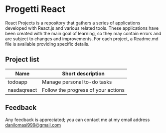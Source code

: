 # Progetti React

React Projects is a repository that gathers a series of applications developed with React.js and various related tools. These applications have been created with the main goal of learning, so they may contain errors and are subject to changes and improvements. For each project, a Readme.md file is available providing specific details. 

## Project list

| Name      | Short description |
|-----------|-------------------|
| todoapp   | Manage personal to-do tasks | 
| nasdaqreact| Follow the progress of your actions |

## Feedback

Any feedback is appreciated; you can contact me at my email address danilomasi999@gmail.com
